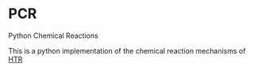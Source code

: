 # PCR
Python Chemical Reactions

This is a python implementation of the chemical reaction mechanisms of [HTR](ihttps://github.com/stanfordhpccenter/HTR-solver)
